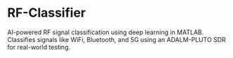 # RF-Classifier
AI-powered RF signal classification using deep learning in MATLAB. Classifies signals like WiFi, Bluetooth, and 5G using an ADALM-PLUTO SDR for real-world testing.
